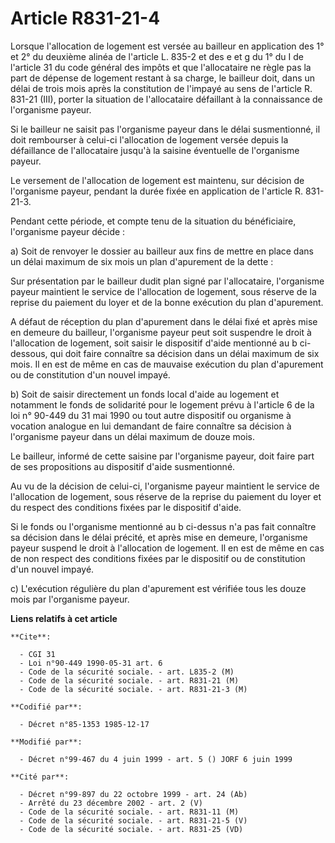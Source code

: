 # Article R831-21-4

Lorsque l'allocation de logement est versée au bailleur en application des 1° et 2° du deuxième alinéa de l'article L. 835-2
et des e et g du 1° du I de l'article 31 du code général des impôts et que l'allocataire ne règle pas la part de dépense de
logement restant à sa charge, le bailleur doit, dans un délai de trois mois après la constitution de l'impayé au sens de
l'article R. 831-21 (III), porter la situation de l'allocataire défaillant à la connaissance de l'organisme payeur.

Si le bailleur ne saisit pas l'organisme payeur dans le délai susmentionné, il doit rembourser à celui-ci l'allocation de
logement versée depuis la défaillance de l'allocataire jusqu'à la saisine éventuelle de l'organisme payeur.

Le versement de l'allocation de logement est maintenu, sur décision de l'organisme payeur, pendant la durée fixée en
application de l'article R. 831-21-3.

Pendant cette période, et compte tenu de la situation du bénéficiaire, l'organisme payeur décide :

a) Soit de renvoyer le dossier au bailleur aux fins de mettre en place dans un délai maximum de six mois un plan d'apurement
de la dette :

Sur présentation par le bailleur dudit plan signé par l'allocataire, l'organisme payeur maintient le service de l'allocation
de logement, sous réserve de la reprise du paiement du loyer et de la bonne exécution du plan d'apurement.

A défaut de réception du plan d'apurement dans le délai fixé et après mise en demeure du bailleur, l'organisme payeur peut
soit suspendre le droit à l'allocation de logement, soit saisir le dispositif d'aide mentionné au b ci-dessous, qui doit
faire connaître sa décision dans un délai maximum de six mois. Il en est de même en cas de mauvaise exécution du plan
d'apurement ou de constitution d'un nouvel impayé.

b) Soit de saisir directement un fonds local d'aide au logement et notamment le fonds de solidarité pour le logement prévu à
l'article 6 de la loi n° 90-449 du 31 mai 1990 ou tout autre dispositif ou organisme à vocation analogue en lui demandant de
faire connaître sa décision à l'organisme payeur dans un délai maximum de douze mois.

Le bailleur, informé de cette saisine par l'organisme payeur, doit faire part de ses propositions au dispositif d'aide
susmentionné.

Au vu de la décision de celui-ci, l'organisme payeur maintient le service de l'allocation de logement, sous réserve de la
reprise du paiement du loyer et du respect des conditions fixées par le dispositif d'aide.

Si le fonds ou l'organisme mentionné au b ci-dessus n'a pas fait connaître sa décision dans le délai précité, et après mise
en demeure, l'organisme payeur suspend le droit à l'allocation de logement. Il en est de même en cas de non respect des
conditions fixées par le dispositif ou de constitution d'un nouvel impayé.

c) L'exécution régulière du plan d'apurement est vérifiée tous les douze mois par l'organisme payeur.

**Liens relatifs à cet article**

	**Cite**:

	  - CGI 31
	  - Loi n°90-449 1990-05-31 art. 6
	  - Code de la sécurité sociale. - art. L835-2 (M)
	  - Code de la sécurité sociale. - art. R831-21 (M)
	  - Code de la sécurité sociale. - art. R831-21-3 (M)

	**Codifié par**:

	  - Décret n°85-1353 1985-12-17

	**Modifié par**:

	  - Décret n°99-467 du 4 juin 1999 - art. 5 () JORF 6 juin 1999

	**Cité par**:

	  - Décret n°99-897 du 22 octobre 1999 - art. 24 (Ab)
	  - Arrêté du 23 décembre 2002 - art. 2 (V)
	  - Code de la sécurité sociale. - art. R831-11 (M)
	  - Code de la sécurité sociale. - art. R831-21-5 (V)
	  - Code de la sécurité sociale. - art. R831-25 (VD)
